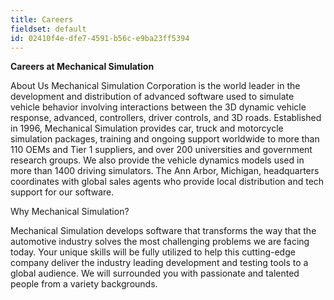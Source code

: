 ```yaml
---
title: Careers
fieldset: default
id: 02410f4e-dfe7-4591-b56c-e9ba23ff5394
---
```

**Careers at Mechanical Simulation**

About Us
Mechanical Simulation Corporation is the world leader in the development and distribution of advanced software used to simulate vehicle behavior involving interactions between the 3D dynamic vehicle response, advanced, controllers, driver controls, and 3D roads. Established in 1996, Mechanical Simulation provides car, truck and motorcycle simulation packages, training and ongoing support worldwide to more than 110 OEMs and Tier 1 suppliers, and over 200 universities and government research groups. We also provide the vehicle dynamics models used in more than 1400 driving simulators. The Ann Arbor, Michigan, headquarters coordinates with global sales agents who provide local distribution and tech support for our software.

Why Mechanical Simulation?

Mechanical Simulation develops software that transforms the way that the automotive industry solves the most challenging problems we are facing today. Your unique skills will be fully utilized to help this cutting-edge company deliver the industry leading development and testing tools to a global audience. We will surrounded you with passionate and talented people from a variety backgrounds.